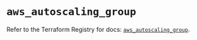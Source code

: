 # `aws_autoscaling_group`

Refer to the Terraform Registry for docs: [`aws_autoscaling_group`](https://registry.terraform.io/providers/hashicorp/aws/5.86.0/docs/resources/autoscaling_group).
